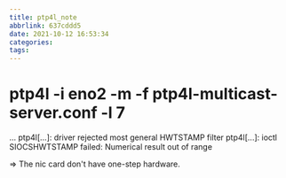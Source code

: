 ```yaml
---
title: ptp4l_note
abbrlink: 637cddd5
date: 2021-10-12 16:53:34
categories:
tags:
---
```


# ptp4l -i eno2 -m -f ptp4l-multicast-server.conf -l 7
...
ptp4l[...]: driver rejected most general HWTSTAMP filter
ptp4l[...]: ioctl SIOCSHWTSTAMP failed: Numerical result out of range

=> The nic card don't have one-step hardware.